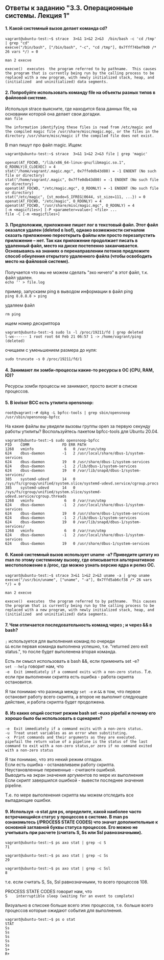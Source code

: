 ## Ответы к заданию "3.3. Операционные системы. Лекция 1"

#### 1. Какой системный вызов делает команда cd? <br>

```
vagrant@ubuntu-test:~$ strace  3>&1 1>&2 2>&3  /bin/bash -c 'cd /tmp' | grep "cd"
execve("/bin/bash", ["/bin/bash", "-c", "cd /tmp"], 0x7fff74bef9d0 /* 26 vars */) = 0
```

`man 2 execve`

```
execve()  executes  the program referred to by pathname.  This causes the program that is currently being run by the calling process to be replaced with a new program, with newly initialized stack, heap, and (initialized  and uninitialized) data segments.
``` 


#### 2. Попробуйте использовать команду file на объекты разных типов в файловой системе.
Используя strace выясните, где находится база данных file, на основании которой она делает свои догадки. <br>
`man file`

```
The information identifying these files is read from /etc/magic and the compiled magic file /usr/share/misc/magic.mgc, or the files in the directory /usr/share/misc/magic if the compiled file does not exist.
```

В man пишут про файл magic. Ищем:

```
vagrant@ubuntu-test:~$ strace  3>&1 1>&2 2>&3 file | grep 'magic'

openat(AT_FDCWD, "/lib/x86_64-linux-gnu/libmagic.so.1", O_RDONLY|O_CLOEXEC) = 4
stat("/home/vagrant/.magic.mgc", 0x7ffe0db43d80) = -1 ENOENT (No such file or directory)
stat("/home/vagrant/.magic", 0x7ffe0db43d80) = -1 ENOENT (No such file or directory)
openat(AT_FDCWD, "/etc/magic.mgc", O_RDONLY) = -1 ENOENT (No such file or directory)
stat("/etc/magic", {st_mode=S_IFREG|0644, st_size=111, ...}) = 0
openat(AT_FDCWD, "/etc/magic", O_RDONLY) = 4
openat(AT_FDCWD, "/usr/share/misc/magic.mgc", O_RDONLY) = 4
[-m <magicfiles>] [-P <parameter=value>] <file> ...
file -C [-m <magicfiles>]
```


#### 3. Предположим, приложение пишет лог в текстовый файл. Этот файл оказался удален (deleted в lsof), однако возможности сигналом сказать приложению переоткрыть файлы или просто перезапустить приложение – нет. Так как приложение продолжает писать в удаленный файл, место на диске постепенно заканчивается. Основываясь на знаниях о перенаправлении потоков предложите способ обнуления открытого удаленного файла (чтобы освободить место на файловой системе).

Получается что мы не можем сделать "эхо ничего" в этот файл, т.к. файл удален. <br>
`echo '' > file.log`


пример, запускаем ping в выводом информации в файл ping <br>
`ping 8.8.8.8 > ping`

удаляем файл <br>

`rm ping`

ищем номер дескриптора <br>

```
vagrant@ubuntu-test:~$ sudo ls -l /proc/19211/fd | grep deleted
l-wx------ 1 root root 64 Feb 21 06:57 1 -> /home/vagrant/ping (deleted)
```

очищаем c уменьшением размера до нуля: <br>

`sudo truncate -s 0 /proc/19211/fd/1`


#### 4. Занимают ли зомби-процессы какие-то ресурсы в ОС (CPU, RAM, IO)?
Ресурсы зомби процессы не занимают, просто висят в списке процессов.

#### 5. В iovisor BCC есть утилита opensnoop:

```
root@vagrant:~# dpkg -L bpfcc-tools | grep sbin/opensnoop
/usr/sbin/opensnoop-bpfcc
```

На какие файлы вы увидели вызовы группы open за первую секунду работы утилиты? Воспользуйтесь пакетом bpfcc-tools для Ubuntu 20.04.

```
vagrant@ubuntu-test:~$ sudo opensnoop-bpfcc
PID    COMM               FD ERR PATH
1268   vminfo              6   0 /var/run/utmp
624    dbus-daemon        -1   2 /usr/local/share/dbus-1/system-services
624    dbus-daemon        19   0 /usr/share/dbus-1/system-services
624    dbus-daemon        -1   2 /lib/dbus-1/system-services
624    dbus-daemon        19   0 /var/lib/snapd/dbus-1/system-services/
385    systemd-udevd      14   0 /sys/fs/cgroup/unified/system.slice/systemd-udevd.service/cgroup.procs
385    systemd-udevd      14   0 /sys/fs/cgroup/unified/system.slice/systemd-udevd.service/cgroup.threads
1268   vminfo              6   0 /var/run/utmp
624    dbus-daemon        -1   2 /usr/local/share/dbus-1/system-services
624    dbus-daemon        19   0 /usr/share/dbus-1/system-services
624    dbus-daemon        -1   2 /lib/dbus-1/system-services
624    dbus-daemon        19   0 /var/lib/snapd/dbus-1/system-services/
1268   vminfo              6   0 /var/run/utmp
624    dbus-daemon        -1   2 /usr/local/share/dbus-1/system-services
624    dbus-daemon        19   0 /usr/share/dbus-1/system-services
```

#### 6. Какой системный вызов использует uname -a? Приведите цитату из man по этому системному вызову, где описывается альтернативное местоположение в /proc, где можно узнать версию ядра и релиз ОС.

```
vagrant@ubuntu-test:~$ strace 3>&1 1>&2 2>&3 uname -a | grep uname
execve("/usr/bin/uname", ["uname", "-a"], 0x7ffd5ab6cf38 /* 26 vars */) = 0
```

`man 2 execve`

```
execve()  executes  the program referred to by pathname.  This causes the program that is currently being run by the calling process to be replaced with a new program, with newly initialized stack, heap, and (initialized  and uninitialized) data segments.
```

#### 7. Чем отличается последовательность команд через ; и через && в bash?
`;` используется для выполнения команд по очереди <br>
`&&` если первая команда выполнена успешно, т.e. "returned zero exit status.", то после будет выполенена вторая команда. <br>

Есть ли смысл использовать в bash &&, если применить set -e? <br>
`set --help` говорит нам, что <br>
`-e  Exit immediately if a command exits with a non-zero status.`
Т.е. если при выполнении скрипта есть ошибка - работа скрипта остановится. <br>

Я так понимаю что разница между `set -e` и `&&` в том, что первое остановит работу всего скрипта, а второе не выполнит следующее действие, и работа скрипта будет продолжена.


#### 8. Из каких опций состоит режим bash set -euxo pipefail и почему его хорошо было бы использовать в сценариях?

`-e  Exit immediately if a command exits with a non-zero status.` <br>
`-u  Treat unset variables as an error when substituting.` <br>
`-x  Print commands and their arguments as they are executed.` <br>
`pipefail the return value of a pipeline is the status of the last command to exit with a non-zero status,or zero if no command exited with a non-zero status` <br>

Я так понимаю, что это некий режим отладки.<br>
Если есть ошибка - останавливаем работу скрипта. <br>
Неустановленные переменные - считаютя ошибкой. <br>
Выводить на экран значения аргументов по мере их выполнения <br>
Если скрипт завершился ошибкой - вывести последнее значения pipeline. <br>

Т.е. по мере выполенения скрипта мы можем отследить все выпадающие ошибки.


#### 9. Используя -o stat для ps, определите, какой наиболее часто встречающийся статус у процессов в системе. В man ps ознакомьтесь (/PROCESS STATE CODES) что значат дополнительные к основной заглавной буквы статуса процессов. Его можно не учитывать при расчете (считать S, Ss или Ssl равнозначными).

```
vagrant@ubuntu-test:~$ ps axo stat | grep -c S
71
```

```
vagrant@ubuntu-test:~$ ps axo stat | grep -c Ss
29
```

```
vagrant@ubuntu-test:~$ ps axo stat | grep -c Ssl
8
```
т.е. если считать S, Ss, Ssl равнозначными, то всего процессов 108.

PROCESS STATE CODES говорит нам, что <br>
`S    interruptible sleep (waiting for an event to complete)`

Визуально в списоке больше всего этих процессов, т.е. больше всего процессов которые ожидают события для выполнения.

```
vagrant@ubuntu-test:~$ ps o stat
STAT
Ss
Ss
Ss
Ss
Ss
S+
R+
```






